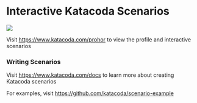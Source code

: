 # Interactive Katacoda Scenarios

[![](http://shields.katacoda.com/katacoda/prohor/count.svg)](https://www.katacoda.com/prohor "Get your profile on Katacoda.com")

Visit https://www.katacoda.com/prohor to view the profile and interactive scenarios

### Writing Scenarios
Visit https://www.katacoda.com/docs to learn more about creating Katacoda scenarios

For examples, visit https://github.com/katacoda/scenario-example
